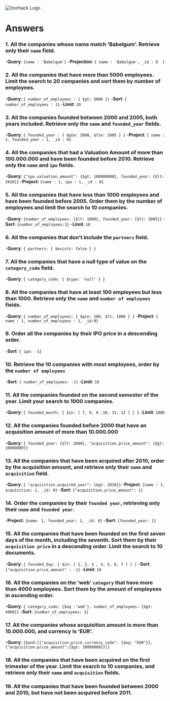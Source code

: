 ![Ironhack Logo](https://i.imgur.com/1QgrNNw.png)

# Answers

### 1. All the companies whose name match 'Babelgum'. Retrieve only their `name` field.

-**Query**: `{name : 'Babelgum'}`
-**Projection**: `{ name : 'Babelgum', _id : 0  }`

### 2. All the companies that have more than 5000 employees. Limit the search to 20 companies and sort them by **number of employees**.

-**Query**: `{ number_of_employees : { $gt: 5000 }}`
-**Sort**: `{ number_of_employees : 1}`
-**Limit**: `20`

### 3. All the companies founded between 2000 and 2005, both years included. Retrieve only the `name` and `founded_year` fields.

-**Query**: `{ founded_year : { $gte: 2000, $lte: 2005 } }`
-**Project**: `{ name : 1, founded_year : 1, _id : 0}`

### 4. All the companies that had a Valuation Amount of more than 100.000.000 and have been founded before 2010. Retrieve only the `name` and `ipo` fields.

-**Query**: `{"ipo.valuation_amount": {$gt: 100000000}, founded_year: {$lt: 2010}}`
-**Project**: `{name : 1, ipo : 1, _id : 0}`

### 5. All the companies that have less than 1000 employees and have been founded before 2005. Order them by the number of employees and limit the search to 10 companies.

-**Query**: `{number_of_employees: {$lt: 1000}, founded_year: {$lt: 2005}}`
-**Sort**: `{number_of_employees:1}`
-**Limit**: `10`

### 6. All the companies that don't include the `partners` field.

-**Query**: `{ partners: { $exists: false } }`

### 7. All the companies that have a null type of value on the `category_code` field.

-**Query**: `{ category_code: { $type: 'null' } }`

### 8. All the companies that have at least 100 employees but less than 1000. Retrieve only the `name` and `number of employees` fields.

-**Query**: `{ number_of_employees: { $gte: 100, $lt: 1000 } }`
-**Project**: `{ name : 1, number_of_employees : 1, _id:0}` 

### 9. Order all the companies by their IPO price in a descending order.

-**Sort**: `{ ipo: -1}`

### 10. Retrieve the 10 companies with most employees, order by the `number of employees`

-**Sort**: `{ number_of_employees: -1}`
-**Limit**: `10`

### 11. All the companies founded on the second semester of the year. Limit your search to 1000 companies.

-**Query**: `{ founded_month: { $in: [ 7, 8, 9 ,10, 11, 12 ] } }`
-**Limit**: `1000`

### 12. All the companies founded before 2000 that have an acquisition amount of more than 10.000.000

-**Query**: `{ founded_year: {$lt: 2000}, "acquisition.price_amount": {$gt: 10000000}}` 

### 13. All the companies that have been acquired after 2010, order by the acquisition amount, and retrieve only their `name` and `acquisition` field.

-**Query**: `{ "acquisition.acquired_year": {$gt: 2010}}`
-**Project**: `{name : 1, acquisition: 1, _id: 0}`
-**Sort**: `{"acquisition.price_amount": 1}`


### 14. Order the companies by their `founded year`, retrieving only their `name` and `founded year`.

-**Project**: `{name: 1, founded_year: 1, _id: 0}`
-**Sort**: `{founded_year: 1}`

### 15. All the companies that have been founded on the first seven days of the month, including the seventh. Sort them by their `acquisition price` in a descending order. Limit the search to 10 documents.

-**Query**: `{ founded_day: { $in: [ 1, 2, 3 , 4, 5, 6, 7 ] } }`
-**Sort**: `{"acquisition.price_amount" : -1}`
-**Limit**: `10`

### 16. All the companies on the 'web' `category` that have more than 4000 employees. Sort them by the amount of employees in ascending order.

-**Query**: `{ category_code: {$eq :'web'}, number_of_employees: {$gt: 4000}}` 
-**Sort**: `{number_of_employees: 1}`

### 17. All the companies whose acquisition amount is more than 10.000.000, and currency is 'EUR'.

-**Query**: `{$and:[{"acquisition.price_currency_code": {$eq: "EUR"}},{"acquisition.price_amount":{$gt: 10000000}}]}`

### 18. All the companies that have been acquired on the first trimester of the year. Limit the search to 10 companies, and retrieve only their `name` and `acquisition` fields.

<!-- Your Code Goes Here -->

### 19. All the companies that have been founded between 2000 and 2010, but have not been acquired before 2011.

<!-- Your Code Goes Here -->
